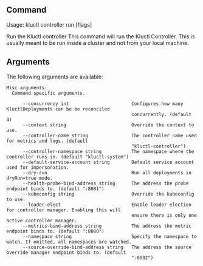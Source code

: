 <!-- This comment is uncommented when auto-synced to www-kluctl.io

---
title: "controller run"
linkTitle: "controller run"
weight: 10
description: >
    controller command
---
-->

## Command
<!-- BEGIN SECTION "controller run" "Usage" false -->
Usage: kluctl controller run [flags]

Run the Kluctl controller
This command will run the Kluctl Controller. This is usually meant to be run inside a cluster and not from your local machine.

<!-- END SECTION -->

## Arguments

The following arguments are available:
<!-- BEGIN SECTION "controller run" "Misc arguments" true -->
```
Misc arguments:
  Command specific arguments.

      --concurrency int                       Configures how many KluctlDeployments can be be reconciled
                                              concurrently. (default 4)
      --context string                        Override the context to use.
      --controller-name string                The controller name used for metrics and logs. (default
                                              "kluctl-controller")
      --controller-namespace string           The namespace where the controller runs in. (default "kluctl-system")
      --default-service-account string        Default service account used for impersonation.
      --dry-run                               Run all deployments in dryRun=true mode.
      --health-probe-bind-address string      The address the probe endpoint binds to. (default ":8081")
      --kubeconfig string                     Override the kubeconfig to use.
      --leader-elect                          Enable leader election for controller manager. Enabling this will
                                              ensure there is only one active controller manager.
      --metrics-bind-address string           The address the metric endpoint binds to. (default ":8080")
      --namespace string                      Specify the namespace to watch. If omitted, all namespaces are watched.
      --source-override-bind-address string   The address the source override manager endpoint binds to. (default
                                              ":8082")

```
<!-- END SECTION -->
